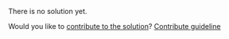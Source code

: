 
There is no solution yet.

Would you like to [contribute to the solution](https://github.com/BFEdev/BFE.dev-solutions/blob/main/typescript/implement-stringtonumber-s_en.md)? [Contribute guideline](https://github.com/BFEdev/BFE.dev-solutions#how-to-contribute)
